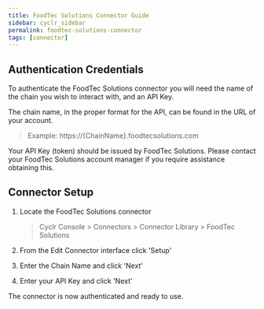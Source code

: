 ```yaml
---
title: FoodTec Solutions Connector Guide
sidebar: cyclr_sidebar
permalink: foodtec-solutions-connector
tags: [connector]
---
```


## Authentication Credentials

To authenticate the FoodTec Solutions connector you will need the name of the chain you wish to interact with, and an API Key.

The chain name, in the proper format for the API, can be found in the URL of your account.

  > Example: https://{ChainName}.foodtecsolutions<span></span>.com

Your API Key (token) should be issued by FoodTec Solutions. Please contact your FoodTec Solutions account manager if you require assistance obtaining this.

## Connector Setup

1. Locate the FoodTec Solutions connector

   > Cyclr Console > Connectors > Connector Library > FoodTec Solutions

2. From the Edit Connector interface click 'Setup'

3. Enter the Chain Name and click 'Next'

4. Enter your API Key and click 'Next'

The connector is now authenticated and ready to use.
